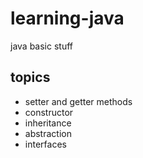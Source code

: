 # learning-java
java basic stuff

## topics
- setter and getter methods
- constructor
- inheritance
- abstraction
- interfaces

